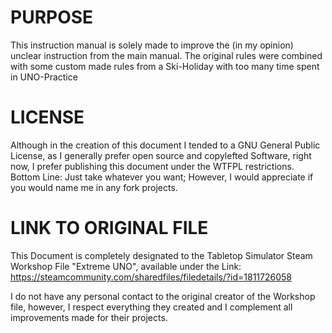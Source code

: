 PURPOSE
=======
This instruction manual is solely made to improve the (in my opinion) unclear instruction from the main manual. The original rules were combined with some custom made rules from a Ski-Holiday with too many time spent in UNO-Practice

LICENSE
=======
Although in the creation of this document I tended to a GNU General Public License, as I generally prefer open source and copylefted Software, right now, I prefer publishing this document under the WTFPL restrictions. 
Bottom Line: Just take whatever you want; However, I would appreciate if you would name me in any fork projects.

LINK TO ORIGINAL FILE
=====================
This Document is completely designated to the Tabletop Simulator Steam Workshop File "Extreme UNO", available under the Link: https://steamcommunity.com/sharedfiles/filedetails/?id=1811726058

I do not have any personal contact to the original creator of the Workshop file, however, I respect everything they created and I complement all improvements made for their projects.
